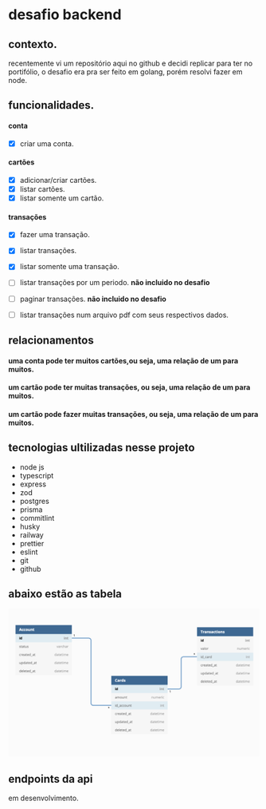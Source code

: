 # desafio backend

## contexto.

recentemente vi um repositório aqui no github e decidi replicar para ter no portifólio,
o desafio era pra ser feito em golang, porém resolvi fazer em node.

## funcionalidades.

#### conta
- [x] criar uma conta.

#### cartões
- [x] adicionar/criar cartões.
- [x] listar cartões.
- [x] listar somente um cartão.
      
#### transações
- [x] fazer uma transação.
- [x] listar transações.
- [x] listar somente uma transação.
- [ ] listar transações por um periodo. **não incluido no desafio**
- [ ] paginar transações. **não incluido no desafio**
- [ ] listar transações num arquivo pdf com seus respectivos dados.


## relacionamentos

#### uma conta pode ter muitos cartões,ou seja, uma relação de um para muitos.
#### um cartão pode ter muitas transações, ou seja, uma relação de um para muitos.
#### um cartão pode fazer muitas transações, ou seja, uma relação de um para muitos.

## tecnologias ultilizadas nesse projeto

- node js
- typescript
- express
- zod
- postgres
- prisma
- commitlint
- husky
- railway
- prettier
- eslint
- git
- github
  
## abaixo estão as tabela
![Texto alternativo](https://raw.githubusercontent.com/devconductor/desafio-golang/master/img/diagrama.png)

## endpoints da api

em desenvolvimento.
